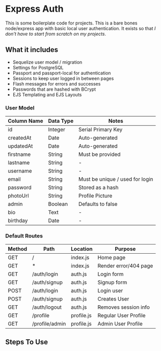 # Express Auth

This is some boilerplate code for projects. This is a bare bones node/express app with basic local user authentication. It exists so that *I don't have to start from scratch on my projects*.

## What it includes

* Sequelize user model / migration
* Settings for PostgreSQL
* Passport and passport-local for authentication
* Sessions to keep user logged in between pages
* Flash messages for errors and successes
* Passwords that are hashed with BCrypt
* EJS Templating and EJS Layouts

### User Model

| Column Name | Data Type | Notes |
| --------------- | ------------- | ------------------------------ |
| id | Integer | Serial Primary Key |
| createdAt | Date | Auto-generated |
| updatedAt | Date | Auto-generated |
| firstname | String | Must be provided |
| lastname | String | - |
| username | String | - |
| email | String | Must be unique / used for login |
| password | String | Stored as a hash |
| photoUrl | String | Profile Picture |
| admin | Boolean | Defaults to false |
| bio | Text | - |
| birthday | Date | - |

### Default Routes

| Method | Path | Location | Purpose |
| ------ | ---------------- | -------------- | ------------------- |
| GET | / | index.js | Home page |
| GET | * | index.js | Render error/404 page |
| GET | /auth/login | auth.js | Login form |
| GET | /auth/signup | auth.js | Signup form |
| POST | /auth/login | auth.js | Login user |
| POST | /auth/signup | auth.js | Creates User |
| GET | /auth/logout | auth.js | Removes session info |
| GET | /profile | profile.js | Regular User Profile |
| GET | /profile/admin | profile.js | Admin User Profile |

## Steps To Use
